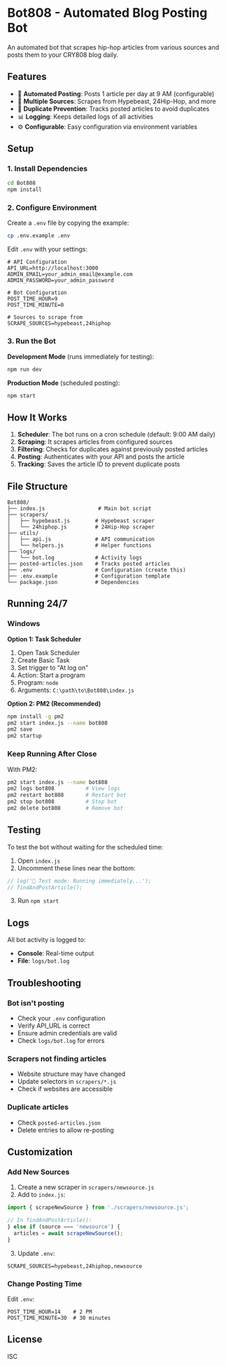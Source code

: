 # Bot808 - Automated Blog Posting Bot

An automated bot that scrapes hip-hop articles from various sources and posts them to your CRY808 blog daily.

## Features

- 🤖 **Automated Posting**: Posts 1 article per day at 9 AM (configurable)
- 📰 **Multiple Sources**: Scrapes from Hypebeast, 24Hip-Hop, and more
- 🔄 **Duplicate Prevention**: Tracks posted articles to avoid duplicates
- 📊 **Logging**: Keeps detailed logs of all activities
- ⚙️ **Configurable**: Easy configuration via environment variables

## Setup

### 1. Install Dependencies

```bash
cd Bot808
npm install
```

### 2. Configure Environment

Create a `.env` file by copying the example:

```bash
cp .env.example .env
```

Edit `.env` with your settings:

```env
# API Configuration
API_URL=http://localhost:3000
ADMIN_EMAIL=your_admin_email@example.com
ADMIN_PASSWORD=your_admin_password

# Bot Configuration
POST_TIME_HOUR=9
POST_TIME_MINUTE=0

# Sources to scrape from
SCRAPE_SOURCES=hypebeast,24hiphop
```

### 3. Run the Bot

**Development Mode** (runs immediately for testing):
```bash
npm run dev
```

**Production Mode** (scheduled posting):
```bash
npm start
```

## How It Works

1. **Scheduler**: The bot runs on a cron schedule (default: 9:00 AM daily)
2. **Scraping**: It scrapes articles from configured sources
3. **Filtering**: Checks for duplicates against previously posted articles
4. **Posting**: Authenticates with your API and posts the article
5. **Tracking**: Saves the article ID to prevent duplicate posts

## File Structure

```
Bot808/
├── index.js                 # Main bot script
├── scrapers/
│   ├── hypebeast.js        # Hypebeast scraper
│   └── 24hiphop.js         # 24Hip-Hop scraper
├── utils/
│   ├── api.js              # API communication
│   └── helpers.js          # Helper functions
├── logs/
│   └── bot.log             # Activity logs
├── posted-articles.json    # Tracks posted articles
├── .env                    # Configuration (create this)
├── .env.example            # Configuration template
└── package.json            # Dependencies
```

## Running 24/7

### Windows

**Option 1: Task Scheduler**
1. Open Task Scheduler
2. Create Basic Task
3. Set trigger to "At log on"
4. Action: Start a program
5. Program: `node`
6. Arguments: `C:\path\to\Bot808\index.js`

**Option 2: PM2 (Recommended)**
```bash
npm install -g pm2
pm2 start index.js --name bot808
pm2 save
pm2 startup
```

### Keep Running After Close

With PM2:
```bash
pm2 start index.js --name bot808
pm2 logs bot808          # View logs
pm2 restart bot808       # Restart bot
pm2 stop bot808          # Stop bot
pm2 delete bot808        # Remove bot
```

## Testing

To test the bot without waiting for the scheduled time:

1. Open `index.js`
2. Uncomment these lines near the bottom:
```javascript
// log('🧪 Test mode: Running immediately...');
// findAndPostArticle();
```
3. Run `npm start`

## Logs

All bot activity is logged to:
- **Console**: Real-time output
- **File**: `logs/bot.log`

## Troubleshooting

### Bot isn't posting
- Check your `.env` configuration
- Verify API_URL is correct
- Ensure admin credentials are valid
- Check `logs/bot.log` for errors

### Scrapers not finding articles
- Website structure may have changed
- Update selectors in `scrapers/*.js`
- Check if websites are accessible

### Duplicate articles
- Check `posted-articles.json`
- Delete entries to allow re-posting

## Customization

### Add New Sources

1. Create a new scraper in `scrapers/newsource.js`
2. Add to `index.js`:
```javascript
import { scrapeNewSource } from './scrapers/newsource.js';

// In findAndPostArticle():
} else if (source === 'newsource') {
  articles = await scrapeNewSource();
}
```
3. Update `.env`:
```env
SCRAPE_SOURCES=hypebeast,24hiphop,newsource
```

### Change Posting Time

Edit `.env`:
```env
POST_TIME_HOUR=14    # 2 PM
POST_TIME_MINUTE=30  # 30 minutes
```

## License

ISC
